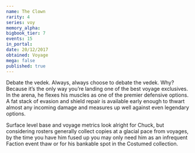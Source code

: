 ```yaml
---
name: The Clown
rarity: 4
series: voy
memory_alpha:
bigbook_tier: 7
events: 15
in_portal:
date: 20/12/2017
obtained: Voyage
mega: false
published: true
---
```


Debate the vedek. Always, always choose to debate the vedek. Why? Because it’s the only way you’re landing one of the best voyage exclusives. In the arena, he flexes his muscles as one of the premier defensive options. A fat stack of evasion and shield repair is available early enough to thwart almost any incoming damage and measures up well against even legendary options.

Surface level base and voyage metrics look alright for Chuck, but considering rosters generally collect copies at a glacial pace from voyages, by the time you have him fused up you may only need him as an infrequent Faction event thaw or for his bankable spot in the Costumed collection.
